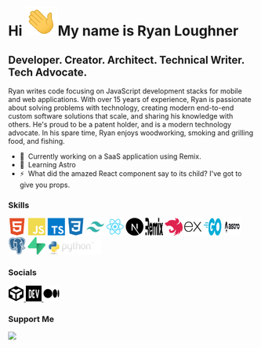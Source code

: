 # Hi ![](icons/waving-hand.gif)My name is Ryan Loughner

## Developer. Creator. Architect. Technical Writer. Tech Advocate.

Ryan writes code focusing on JavaScript development stacks for mobile and web applications. With over 15 years of experience, Ryan is passionate about solving problems with technology, creating modern end-to-end custom software solutions that scale, and sharing his knowledge with others. He's proud to be a patent holder, and is a modern technology advocate. In his spare time, Ryan enjoys woodworking, smoking and grilling food, and fishing.

- 🚀  Currently working on a SaaS application using Remix.
- 🧠  Learning Astro
- ⚡  What did the amazed React component say to its child? I've got to give you props.
<!-- - 🖥️  See my portfolio at [My Portfolio](https://ryan-loughner.me) -->
<!-- - 🚀  I'm currently working on [an e-commerce starter app based on React, Tailwind, and Firebase.](https://react-store-starter.netlify.app/) -->
<!-- - 🤝  Open to collaborating on React and Firebase apps, MVP ideas, web and mobile apps -->

### Skills

<p align="left">
<a href="https://developer.mozilla.org/en-US/docs/Glossary/HTML5" target="_blank" rel="noreferrer"><img src="icons/html5.svg" width="36" height="36" alt="HTML5" /></a>
<a href="https://developer.mozilla.org/en-US/docs/Web/JavaScript" target="_blank" rel="noreferrer"><img src="icons/javascript.svg" width="36" height="36" alt="JavaScript" /></a>
<a href="https://www.typescriptlang.org/" target="_blank" rel="noreferrer"><img src="icons/typescript.svg" width="36" height="36" alt="TypeScript" /></a>
<a href="https://www.w3.org/TR/CSS/#css" target="_blank" rel="noreferrer"><img src="icons/css3.svg" width="36" height="36" alt="CSS3" /></a>
<a href="https://tailwindcss.com/" target="_blank" rel="noreferrer"><img src="icons/tailwindcss.svg" width="36" height="36" alt="TailwindCSS" /></a>
<a href="https://reactjs.org/" target="_blank" rel="noreferrer"><img src="icons/react.svg" width="36" height="36" alt="React" /></a>
<a href="https://nextjs.org/docs" target="_blank" rel="noreferrer"><img src="icons/nextjs.png" width="36" height="36" alt="NextJs" /></a>
<a href="https://remix.run/docs/en/main" target="_blank" rel="noreferrer"><img src="icons/remix.svg" width="36" height="36" alt="Remix" /></a>
<a href="https://docs.nestjs.com/" target="_blank" rel="noreferrer"><img src="icons/nestjs.svg" width="36" height="36" alt="NestJS" /></a>
<a href="https://expressjs.com/" target="_blank" rel="noreferrer"><img src="icons/expressjs.png" width="36" height="36" alt="Express" /></a>
<!-- <a href="https://graphql.org/" target="_blank" rel="noreferrer"><img src="icons/graphql.svg" width="36" height="36" alt="GraphQL" /></a> -->
<!-- <a href="https://www.mongodb.com/" target="_blank" rel="noreferrer"><img src="icons/mongodb.svg" width="36" height="36" alt="MongoDB" /></a> -->
<a href="https://go.dev" target="_blank" rel="noreferrer"><img src="icons/go.svg" width="36" height="36" alt="GoLang" /></a>
<a href="https://astro.build" target="_blank" rel="noreferrer"><img src="icons/astro.svg" width="36" height="36" alt="Astro" /></a>
<a href="https://www.postgresql.org/" target="_blank" rel="noreferrer"><img src="icons/postgresql.svg" width="36" height="36" alt="PostgreSQL" /></a>
<a href="https://supabase.io/" target="_blank" rel="noreferrer"><img src="icons/supabase-logo-icon.svg" width="36" height="36" alt="Supabase" /></a>
<a href="https://python.org" target="_blank" rel="noreferrer"><img src="icons/python-logo.png" width="110" height="31" alt="Python" /></a>
<!-- <a href="https://firebase.google.com/" target="_blank" rel="noreferrer"><img src="icons/firebase.svg" width="36" height="36" alt="Firebase" /></a> -->
<!-- <a href="https://dotnet.microsoft.com/en-us/" target="_blank" rel="noreferrer"><img src="icons/dot-net.svg" width="36" height="36" alt=".NET" /></a> -->
<!-- <a href="https://flutter.dev/" target="_blank" rel="noreferrer"><img src="icons/flutter.svg" width="36" height="36" alt="Flutter" /></a> -->
<!-- <a href="https://www.adobe.com/uk/products/photoshop.html" target="_blank" rel="noreferrer"><img src="icons/photoshop.svg" width="36" height="36" alt="Photoshop" /></a> -->
</p> 

### Socials

<p align="left"> 
<a href="https://codesandbox.io/u/ryan-loughner" target="_blank" rel="noreferrer">
<img src="icons/codesandbox.png" width="32" height="32" />
</a> 
<!--  
<a href="https://www.github.com/ryan-loughner/" target="_blank" rel="noreferrer">
<img src="icons/github.png" width="32" height="32" >
</a> 
<a href="https://www.linkedin.com/in/ryanloughner/" target="_blank" rel="noreferrer">
<img src="icons/linkedin.svg" width="32" height="32" />
</a> 
<a href="https://www.polywork.com/ryanloughner" target="_blank" rel="noreferrer">
<img src="icons/polywork.svg" width="32" height="32" />
</a> -->
<a href="https://www.dev.to/ryanloughner" target="_blank" rel="noreferrer">
<img src="icons/devdotto.png" width="32" height="32" >
</a> 
<a href="http://www.medium.com/@ryan.loughner" target="_blank" rel="noreferrer">
<img src="icons/medium.svg" width="32" height="32" >
</a> 
<!--
<a href="https://ryan-loughner.me/rss" target="_blank" rel="noreferrer">
<img src="icons/rss.svg" width="32" height="32" />
</a> 
<a href="https://www.stackoverflow.com/users/1943226/ryanl33" target="_blank" rel="noreferrer">
<img src="icons/stackoverflow.svg" width="32" height="32" />
</a> 
<a href="https://www.twitter.com/RyanLoughner" target="_blank" rel="noreferrer">
<img src="icons/twitter.svg" width="32" height="32" />
</a> 
<a href="https://www.youtube.com/channel/UCsY6geX3MBjAWr5ebl3D3EA" target="_blank" rel="noreferrer">
<img src="icons/youtube.svg" width="32" height="32" />
</a> -->
</p>

### Support Me

<a href="https://www.buymeacoffee.com/ryanloughner"><img src="https://cdn.buymeacoffee.com/buttons/v2/default-yellow.png" width="200" /></a>
